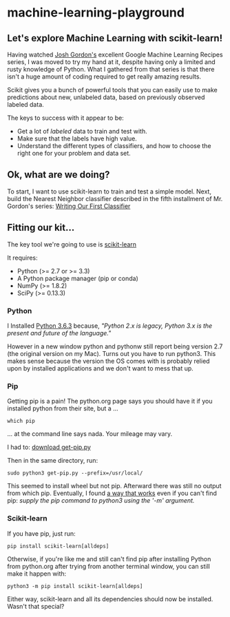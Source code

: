 # machine-learning-playground
## Let's explore Machine Learning with scikit-learn!

Having watched [Josh Gordon's](https://twitter.com/random_forests) excellent 
Google Machine Learning Recipes series, I was moved to try my hand at it, despite having only 
a limited and rusty knowledge of Python. What I gathered from that series is that there isn't 
a huge amount of coding required to get really amazing results. 

Scikit gives you a bunch of powerful tools that you can easily use to make predictions about new, 
unlabeled data, based on previously observed labeled data.

The keys to success with it appear to be: 

* Get a lot of _labeled_ data to train and test with. 
* Make sure that the labels have high value. 
* Understand the different types of classifiers, and how to choose the right one for your problem and data set.

## Ok, what are we doing?
To start, I want to use scikit-learn to train and test a simple model. 
Next, build the Nearest Neighbor classifier described in the fifth installment of Mr. Gordon's series: [Writing Our First Classifier](https://youtu.be/AoeEHqVSNOw)

## Fitting our kit...

The key tool we're going to use is [scikit-learn](http://scikit-learn.org/stable/install.html)

It requires:

  * Python (>= 2.7 or >= 3.3)
  * A Python package manager (pip or conda)
  * NumPy (>= 1.8.2)
  * SciPy (>= 0.13.3)

### Python
I Installed [Python 3.6.3](https://www.python.org/downloads/) because, _"Python 2.x is legacy, Python 3.x is the present and future of the language."_

However in a new window python and pythonw still report being version 2.7 (the original version on my Mac).
Turns out you have to run python3. This makes sense because the version the OS comes with is probably relied 
upon by installed applications and we don't want to mess that up.

### Pip
Getting pip is a pain! The python.org page says you should have it if you installed python from their site, 
but a ...

```
which pip
```

... at the command line says nada. Your mileage may vary. 

I had to: [download get-pip.py](https://packaging.python.org/tutorials/installing-packages/)

Then in the same directory, run:
 
```
sudo python3 get-pip.py --prefix=/usr/local/ 
```

This seemed to install wheel but not pip. Afterward there was still no output from which pip. 
Eventually, I found [a way that works](https://stackoverflow.com/a/24151884/203704) even if 
you can't find pip: _supply the pip command to python3 using the '-m' argument._

### Scikit-learn
If you have pip, just run:

```
pip install scikit-learn[alldeps]
```

Otherwise, if you're like me and still can't find pip after installing Python from python.org
after trying from another terminal window, you can still make it happen with:


```
python3 -m pip install scikit-learn[alldeps]
```


Either way, scikit-learn and all its dependencies should now be installed. Wasn't that special?
